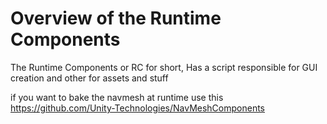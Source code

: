 # Overview of the Runtime Components  

The Runtime Components or RC for short, Has a script responsible for GUI
creation and other for assets and stuff

if you want to bake the navmesh at runtime use this
https://github.com/Unity-Technologies/NavMeshComponents
